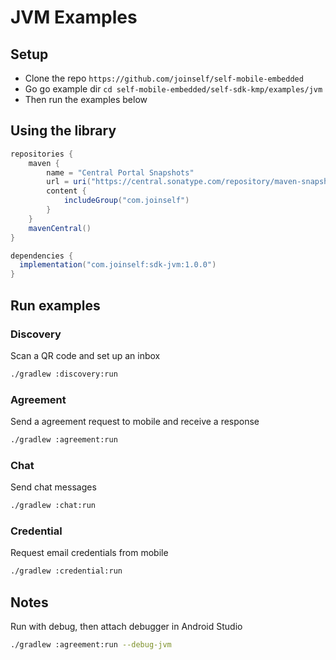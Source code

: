 # JVM Examples

## Setup

- Clone the repo `https://github.com/joinself/self-mobile-embedded`
- Go go example dir  `cd self-mobile-embedded/self-sdk-kmp/examples/jvm`
- Then run the examples below

## Using the library

```gradle
repositories {
    maven {
        name = "Central Portal Snapshots"
        url = uri("https://central.sonatype.com/repository/maven-snapshots/")        
        content {
            includeGroup("com.joinself")
        }
    }
    mavenCentral()
}

dependencies {
  implementation("com.joinself:sdk-jvm:1.0.0")
}
```

## Run examples

### Discovery

Scan a QR code and set up an inbox

```bash
./gradlew :discovery:run
```

### Agreement

Send a agreement request to mobile and receive a response

```bash
./gradlew :agreement:run
```

### Chat

Send chat messages

```bash
./gradlew :chat:run
```

### Credential

Request email credentials from mobile

```bash
./gradlew :credential:run
```


## Notes

Run with debug, then attach debugger in Android Studio

```bash
./gradlew :agreement:run --debug-jvm
```
